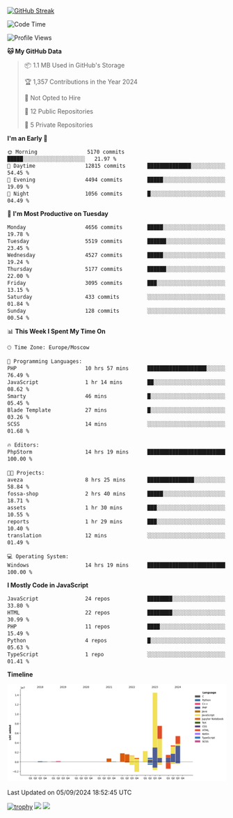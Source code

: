 [![GitHub Streak](https://github-readme-streak-stats.herokuapp.com/?user=yogik10)](https://git.io/streak-stats)
<!--START_SECTION:waka-->
![Code Time](http://img.shields.io/badge/Code%20Time-809%20hrs%2056%20mins-blue)

![Profile Views](http://img.shields.io/badge/Profile%20Views-1-blue)

**🐱 My GitHub Data** 

> 📦 1.1 MB Used in GitHub's Storage 
 > 
> 🏆 1,357 Contributions in the Year 2024
 > 
> 🚫 Not Opted to Hire
 > 
> 📜 12 Public Repositories 
 > 
> 🔑 5 Private Repositories 
 > 
**I'm an Early 🐤** 

```text
🌞 Morning                5170 commits        █████░░░░░░░░░░░░░░░░░░░░   21.97 % 
🌆 Daytime                12815 commits       ██████████████░░░░░░░░░░░   54.45 % 
🌃 Evening                4494 commits        █████░░░░░░░░░░░░░░░░░░░░   19.09 % 
🌙 Night                  1056 commits        █░░░░░░░░░░░░░░░░░░░░░░░░   04.49 % 
```
📅 **I'm Most Productive on Tuesday** 

```text
Monday                   4656 commits        █████░░░░░░░░░░░░░░░░░░░░   19.78 % 
Tuesday                  5519 commits        ██████░░░░░░░░░░░░░░░░░░░   23.45 % 
Wednesday                4527 commits        █████░░░░░░░░░░░░░░░░░░░░   19.24 % 
Thursday                 5177 commits        ██████░░░░░░░░░░░░░░░░░░░   22.00 % 
Friday                   3095 commits        ███░░░░░░░░░░░░░░░░░░░░░░   13.15 % 
Saturday                 433 commits         ░░░░░░░░░░░░░░░░░░░░░░░░░   01.84 % 
Sunday                   128 commits         ░░░░░░░░░░░░░░░░░░░░░░░░░   00.54 % 
```


📊 **This Week I Spent My Time On** 

```text
🕑︎ Time Zone: Europe/Moscow

💬 Programming Languages: 
PHP                      10 hrs 57 mins      ███████████████████░░░░░░   76.49 % 
JavaScript               1 hr 14 mins        ██░░░░░░░░░░░░░░░░░░░░░░░   08.62 % 
Smarty                   46 mins             █░░░░░░░░░░░░░░░░░░░░░░░░   05.45 % 
Blade Template           27 mins             █░░░░░░░░░░░░░░░░░░░░░░░░   03.26 % 
SCSS                     14 mins             ░░░░░░░░░░░░░░░░░░░░░░░░░   01.68 % 

🔥 Editors: 
PhpStorm                 14 hrs 19 mins      █████████████████████████   100.00 % 

🐱‍💻 Projects: 
aveza                    8 hrs 25 mins       ███████████████░░░░░░░░░░   58.84 % 
fossa-shop               2 hrs 40 mins       █████░░░░░░░░░░░░░░░░░░░░   18.71 % 
assets                   1 hr 30 mins        ███░░░░░░░░░░░░░░░░░░░░░░   10.55 % 
reports                  1 hr 29 mins        ███░░░░░░░░░░░░░░░░░░░░░░   10.40 % 
translation              12 mins             ░░░░░░░░░░░░░░░░░░░░░░░░░   01.49 % 

💻 Operating System: 
Windows                  14 hrs 19 mins      █████████████████████████   100.00 % 
```

**I Mostly Code in JavaScript** 

```text
JavaScript               24 repos            ████████░░░░░░░░░░░░░░░░░   33.80 % 
HTML                     22 repos            ████████░░░░░░░░░░░░░░░░░   30.99 % 
PHP                      11 repos            ████░░░░░░░░░░░░░░░░░░░░░   15.49 % 
Python                   4 repos             █░░░░░░░░░░░░░░░░░░░░░░░░   05.63 % 
TypeScript               1 repo              ░░░░░░░░░░░░░░░░░░░░░░░░░   01.41 % 
```



**Timeline**

![Lines of Code chart](https://raw.githubusercontent.com/Yogik10/Yogik10/main/assets/bar_graph.png)


 Last Updated on 05/09/2024 18:52:45 UTC
<!--END_SECTION:waka-->
[![trophy](https://github-profile-trophy.vercel.app/?username=yogik10)](https://github.com/ryo-ma/github-profile-trophy)
![](https://github-profile-summary-cards.vercel.app/api/cards/profile-details?username=yogik10&theme=solarized_dark)
![](https://github-profile-summary-cards.vercel.app/api/cards/most-commit-language?username=yogik10&theme=solarized_dark)


